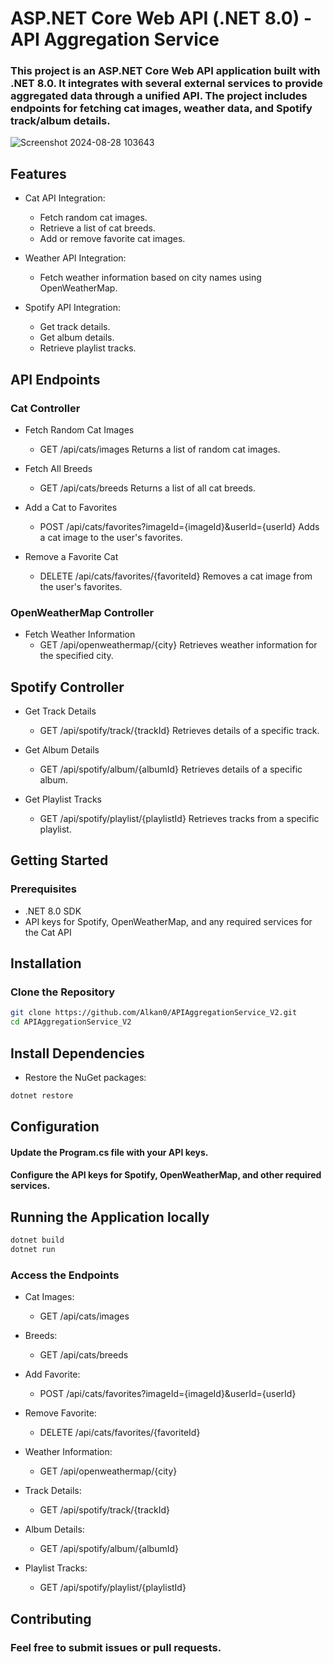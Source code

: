 # ASP.NET Core Web API (.NET 8.0) - API Aggregation Service

### This project is an ASP.NET Core Web API application built with .NET 8.0. It integrates with several external services to provide aggregated data through a unified API. The project includes endpoints for fetching cat images, weather data, and Spotify track/album details.
![Screenshot 2024-08-28 103643](https://github.com/user-attachments/assets/e92560e8-1fdd-4aac-816f-49c2f2026051)

## Features

- Cat API Integration:
  - Fetch random cat images.
  - Retrieve a list of cat breeds.
  - Add or remove favorite cat images.

- Weather API Integration:
  - Fetch weather information based on city names using OpenWeatherMap.

- Spotify API Integration:
  - Get track details.
  - Get album details.
  - Retrieve playlist tracks.

## API Endpoints
### Cat Controller

  - Fetch Random Cat Images
    - GET /api/cats/images
      Returns a list of random cat images.

  - Fetch All Breeds
    - GET /api/cats/breeds
      Returns a list of all cat breeds.

  - Add a Cat to Favorites
    - POST /api/cats/favorites?imageId={imageId}&userId={userId}
      Adds a cat image to the user's favorites.

  - Remove a Favorite Cat
    - DELETE /api/cats/favorites/{favoriteId}
      Removes a cat image from the user's favorites.

### OpenWeatherMap Controller

  - Fetch Weather Information
    - GET /api/openweathermap/{city}
      Retrieves weather information for the specified city.

## Spotify Controller

  - Get Track Details
    - GET /api/spotify/track/{trackId}
      Retrieves details of a specific track.

  - Get Album Details
    - GET /api/spotify/album/{albumId}
      Retrieves details of a specific album.

  - Get Playlist Tracks
    - GET /api/spotify/playlist/{playlistId}
      Retrieves tracks from a specific playlist.

## Getting Started
### Prerequisites
- .NET 8.0 SDK
- API keys for Spotify, OpenWeatherMap, and any required services for the Cat API

## Installation
### Clone the Repository
```bash
git clone https://github.com/Alkan0/APIAggregationService_V2.git
cd APIAggregationService_V2
```

## Install Dependencies
- Restore the NuGet packages:
```bash
dotnet restore
```
## Configuration
#### Update the Program.cs file with your API keys.
#### Configure the API keys for Spotify, OpenWeatherMap, and other required services.

## Running the Application locally
```bash
dotnet build
dotnet run
```

### Access the Endpoints

- Cat Images: 
    - GET /api/cats/images

- Breeds: 
    - GET /api/cats/breeds

- Add Favorite: 
    - POST /api/cats/favorites?imageId={imageId}&userId={userId}

- Remove Favorite: 
    - DELETE /api/cats/favorites/{favoriteId}

- Weather Information: 
    - GET /api/openweathermap/{city}

- Track Details: 
    - GET /api/spotify/track/{trackId}

- Album Details: 
    - GET /api/spotify/album/{albumId}

- Playlist Tracks: 
    - GET /api/spotify/playlist/{playlistId}

## Contributing

### Feel free to submit issues or pull requests. 

